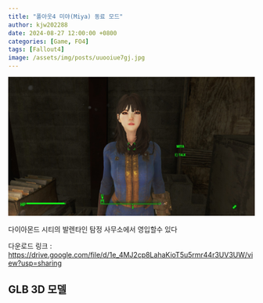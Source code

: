 ```yaml
---
title: "폴아웃4 미야(Miya) 동료 모드"
author: kjw202288
date: 2024-08-27 12:00:00 +0800
categories: [Game, FO4]
tags: [Fallout4]
image: /assets/img/posts/uuooiue7gj.jpg
---
```


<img src="/assets/img/posts/uuooiue7gj.jpg">

다이아몬드 시티의 발렌타인 탐정 사무소에서 영입할수 있다

다운로드 링크 : <https://drive.google.com/file/d/1e_4MJ2cp8LahaKioT5u5rmr44r3UV3UW/view?usp=sharing>

## GLB 3D 모델
<model-viewer id="model-ex" src="{{ 'assets/cg/Miya.glb' | relative_url }}" alt="model sample" camera-controls></model-viewer>

<style>
model-viewer {
  width: 800px;
  height: 600px;
}
</style>
